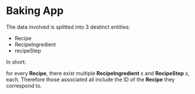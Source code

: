 # Baking App

The data involved is splitted into 3 destinct entities:

- Recipe
- RecipeIngredient
- recipeStep

In short:

for every __Recipe__, there exist multiple __RecipeIngredient__ _s_ and __RecipeStep__ _s_, each.
Therefore those associated all include the ID of the __Recipe__ they correspond to.  
